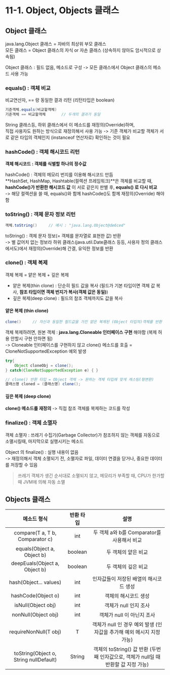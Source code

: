 # 11-1. Object, Objects 클래스

## Object 클래스

java.lang.Object 클래스 = 자바의 최상위 부모 클래스  
모든 클래스 = Object 클래스의 자식 or 자손 클래스 (상속하지 않아도 암시적으로 상속됨)

Object 클래스 : 필드 없음, 메소드로 구성 -> 모든 클래스에서 Object 클래스의 메소드 사용 가능


### equals() : 객체 비교

비교연산자, == 랑 동일한 결과 리턴 (리턴타입은 boolean)  
```java
기준객체.equals(비교할객체)
기준객체 == 비교할객체       // 두개의 결과가 동일
```
String 클래스등, 하위 클래스에서 이 메소드를 재정의(Override)하며,  
직접 사용자도 원하는 방식으로 재정의해서 사용 가능 -> 기준 객체가 비교할 객체가 서로 같은 타입의 객체인지 (instanceof 연산자로) 확인하는 것이 필요

### hashCode() : 객체 해시코드 리턴

**객체 해시코드 : 객체를 식별할 하나의 정수값** 

hashCode() : 객체의 메모리 번지를 이용해 해시코드 만듬  
**HashSet, HashMap, Hashtable(컬렉션 프레임워크)**은 객체를 비교할 때, **hashCode()가 반환한 해시코드 값** 이 서로 같은지 판별 후, **equals() 로 다시 비교**  
-> 해당 컬렉션을 쓸 때, equals()와 함께 hashCode()도 함께 재정의(Override) 해야함


### toString() : 객체 문자 정보 리턴

```java
객체.toString()     // 예시 : "java.lang.Object@de6ced"
```
toString() : 객체 문자 정보(= 객체를 문자열로 표현한 값) 반환   
-> 별 값어치 없는 정보라 하위 클래스(java.util.Date클래스 등등, 사용자 정의 클래스에서도)에서 재정의(Override)해 간결, 유익한 정보를 반환  


### clone() : 객체 복제

객체 복제 = 얕은 복제 + 깊은 복제

- 얕은 복제(thin clone) : 단순히 필드 값을 복사 (필드가 기본 타입이면 객체 값 복사, **참조 타입이면 객체 번지가 복사(객체 값은 동일)**)
- 깊은 복제(deep clone) : 필드의 참조 객체까지도 값을 복사

#### 얕은 복제 (thin clone)

```java
clone()     // 자신과 동일한 필드값을 가진 얕은 복제된 (Object 타입의)객체를 반환 
```

객체 복제하려면, 원본 객체 : **java.lang.Cloneable 인터페이스 구현** 해야함 (복제 허용 안할시 구현 안하면 됨)  
-> Cloneable 인터페이스를 구현하지 않고 clone() 메소드를 호출 = CloneNotSupportedException 예외 발생 

```java
try{
    Object cloneObj = clone();
} catch(CloneNotSupportedException e) { }

// clone() 반환 타입 = Object 객체 -> 원하는 객체 타입에 맞게 캐스팅(형변환)
클래스명 cloned = (클래스명) clone();
```

#### 깊은 복제 (deep clone)

**clone() 메소드를 재정의** -> 직접 참조 객체를 복제하는 코드를 작성  


### finalize() : 객체 소멸자 

객체 소멸자 : 쓰레기 수집기(Garbage Collector)가 참조하지 않는 객체를 자동으로 소멸시킬때, 마지막으로 실행시키는 메소드  

Object 의 finalize() : 실행 내용이 없음  
-> 재정의해서 객체 소멸되기 전, 소멸자로 파일, 데이터 연결을 닫거나, 중요한 데이터를 저장할 수 있음

> 쓰레기 객체가 생긴 순서대로 소멸되지 않고, 메모리가 부족할 때, CPU가 한가할 때 JVM에 의해 자동 소멸   


## Objects 클래스

메소드 형식|반환 타입|설명
:---:|:---:|:---:
compare(T a, T b, Comparator<T> c)|int|두 객체 a와 b를 Comparator를 사용해서 비교
equals(Object a, Object b)|boolean|두 객체의 얕은 비교
deepEuals(Object a, Object b)|boolean|두 객체의 깊은 비교
hash(Object... values)|int|인자값들이 저장된 배열의 해시코드 생성
hashCode(Object o)|int|객체의 해시코드 생성
isNull(Object obj)|int|객체가 null 인지 조사
nonNull(Object obj)|int|객체가 null 이 아닌지 조사
requireNonNull(T obj)|T|객체가 null 인 경우 예외 발생 (인자값을 추가해 예외 메시지 지정 가능)
toString(Object o, String nullDefault)|String|객체의 toString() 값 반환 (두번째 인자값으로, 객체가 null일 때 반환할 값 지정 가능)

 

